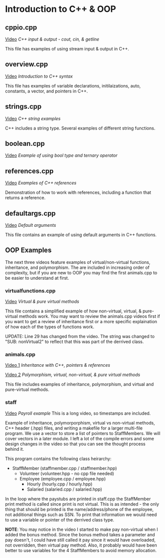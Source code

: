 # Introduction to C++ & OOP

## cppio.cpp

[Video](https://youtu.be/DrTNMjeosZ8)
*C++ input & output - cout, cin, & getline*

This file has examples of using stream input & output in C++.

## overview.cpp

[Video](https://youtu.be/qJ_LcjbN8fI)
*Introduction to C++ syntax*

This file has examples of variable declarations, initilaizations, auto, constants, a vector, and pointers in C++.

## strings.cpp

[Video](https://youtu.be/95yj6NZmL_Y)
*C++ string examples*

C++ includes a string type.  Several examples of different string functions.

## boolean.cpp

[Video]()
*Example of using bool type and ternary operator*

## references.cpp

[Video](https://youtu.be/j1HiuaUt1MU)
*Examples of C++ references*

Demonstration of how to work with references, including a function that returns a reference.

## defaultargs.cpp

[Video](https://youtu.be/2VTzfl7Aidc)
*Default arguments*

This file contains an example of using default arguments in C++ functions.

## OOP Examples

The next three videos feature examples of virtual/non-virtual functions, inheritance, and polymorphism.  The are included in increasing order of complexity, but if you are new to OOP you may find the first animals.cpp to be easier to understand at first.  

### virtualfunctions.cpp

[Video](https://youtu.be/ZnV4gXitoz0)
*Virtual & pure virtual methods*

This file contains a simplified example of how non-virtual, virtual, & pure-virtual methods work.  You may want to review the animals.cpp videos first if you want to get a review of inheritance first or a more specific explaination of how each of the types of functions work.  

UPDATE: Line 29 has changed from the video.  The string was changed to "SUB: nonVirtual2" to reflect that this was part of the derrived class.

### animals.cpp

[Video 1](https://youtu.be/zvgwLT4FSQg) *Inheritance with C++, pointers & references*

[Video 2](https://youtu.be/TB50U8UoA78) *Polymorphism, virtual, non-virtual, & pure virtual methods*

This file includes examples of inheritance, polymorphism, and virtual and pure-virtual methods.  

### staff

[Video](https://youtu.be/ZwDR84yAB4E)
*Payroll example*  This is a long video, so timestamps are included.

Example of inheritance, polymorporphism, virtual vs non-virtual methods, C++ header (.hpp) files, and writing a makefile for a larger multi-file program.  We use a vector to store a list of pointers to StaffMembers.  We will cover vectors in a later module.  I left a lot of the compile errors and some design changes in the video so that you can see the thought process behind it.

This program contains the following class heirarchy:

- StaffMember (staffmember.cpp / staffmember.hpp)
  - Volunteer (volunteer.hpp - no cpp file needed)
  - Employee (employee.cpp / employee.hpp)
    - Hourly (hourly.cpp / hourly.hpp)
    - Salaried (salaried.cpp / salaried.hpp)

In the loop where the paystubs are printed in staff.cpp the StaffMember print method is called since print is not virtual.  This is as intended - the only thing that should be printed is the name/address/phone of the employee, not additional things such as SSN.  To print that information we would need to use a variable or pointer of the derrived class type.

**NOTE**: You may notice in the video I started to make pay non-virtual when I added the bonus method.  Since the bonus method takes a parameter and pay doesn't, I could have still called it pay since it would have overloaded, not overridden, then virtual pay method.  Also, it probably would have been better to use variables for the 4 StaffMembers to avoid memory allocation.  
